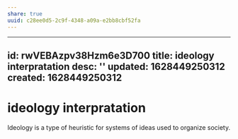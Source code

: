 ```yaml
---
share: true
uuid: c28ee0d5-2c9f-4348-a09a-e2bb8cbf52fa
---
```

---
id: rwVEBAzpv38Hzm6e3D700
title: ideology interpratation
desc: ''
updated: 1628449250312
created: 1628449250312
---
# ideology interpratation
Ideology is a type of heuristic for systems of ideas used to organize society.

